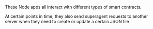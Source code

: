 These Node apps all interact with different types of smart contracts.

At certain points in time, they also send superagent requests to another server when they need to create or update a certain JSON file

